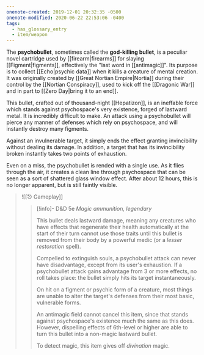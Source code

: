 ```yaml
---
onenote-created: 2019-12-01 20:32:35 -0500
onenote-modified: 2020-06-22 22:53:06 -0400
tags:
  - has_glossary_entry
  - item/weapon
---
```

The **psychobullet**, sometimes called the **god-killing bullet**, is a peculiar novel cartridge used by [[firearm|firearms]] for slaying [[Figment|figments]], effectively the "last word in [[antimagic]]". Its purpose is to collect [[Echo|psychic data]] when it kills a creature of mental creation. It was originally created by [[Great Nortian Empire|Nortia]] during their control by the [[Nortian Conspiracy]], used to kick off the [[Dragonic War]] and in part to [[Zero Day|bring it to an end]].

This bullet, crafted out of thousand-night [[Hepatizon]], is an ineffable force which stands against psychospace's very existence, forged of lastward metal. It is incredibly difficult to make. An attack using a psychobullet will pierce any manner of defenses which rely on psychospace, and will instantly destroy many figments.

Against an invulnerable target, it simply ends the effect granting invincibility without dealing its damage. In addition, a target that has its invincibility broken instantly takes two points of exhaustion.

Even on a miss, the psychobullet is rended with a single use. As it flies through the air, it creates a clean line through psychospace that can be seen as a sort of shattered glass window effect. After about 12 hours, this is no longer apparent, but is still faintly visible.

>![[⎋ Gameplay]]
>
>>[!info]- D&D 5e
>>*Magic ammunition, legendary*
>>
>>This bullet deals lastward damage, meaning any creatures who have effects that regenerate their health automatically at the start of their turn cannot use those traits until this bullet is removed from their body by a powerful medic (or a *lesser restoration* spell).
>>
>>Compelled to extinguish souls, a psychobullet attack can never have disadvantage, except from its user's exhaustion. If a psychobullet attack gains advantage from 3 or more effects, no roll takes place: the bullet simply hits its target instantaneously.
>>
>>On hit on a figment or psychic form of a creature, most things are unable to alter the target's defenses from their most basic, vulnerable forms.
>>
>> An antimagic field cannot cancel this item, since that stands against psychospace's existence much the same as this does. However, dispelling effects of 6th-level or higher are able to turn this bullet into a non-magic lastward bullet.
>> 
>> To detect magic, this item gives off *divination* magic.
